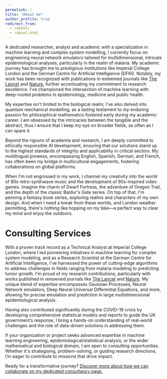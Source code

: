 ```yaml
---
permalink: /
title: "About me"
author_profile: true
redirect_from: 
  - /about/
  - /about.html
---
```


A dedicated researcher, analyst and academic with a specialization in machine learning and complex system modelling, I currently focus on engineering neural network emulators tailored for multidimensional, intricate epidemiological analyses, particularly in the realm of malaria. My academic journey has brought me to prestigious institutions like Imperial College London and the German Centre for Artificial Intelligence (DFKI). Notably, my work has been recognized with publications in esteemed journals like [The Lancet](https://doi.org/10.1016/S2468-2667(22)00337-1) and [Nature](https://doi.org/10.1038/s41467-023-39661-5), further accentuating my commitment to research excellence. I’ve championed the intersection of machine learning with deep-rooted problems in epidemiology, medicine and public health.

My expertise isn't limited to the biological realm; I've also delved into quantum mechanical modelling, as a lasting testament to my enduring passion for philosophical mathematics fostered early during my academic career. I am obsessed by the intricacies between the tangible and the abstract, thus I ensure that I keep my eye on broader fields, as often as I can spare it.

Beyond the rigours of academia and research, I am deeply committed to ethically responsible AI development, ensuring that our solutions stand up to the highest standards of integrity and applicability in critical sectors. My multilingual prowess, encompassing English, Spanish, German, and French, has often been my bridge in multicultural engagements, fostering collaborations on global platforms.

When I'm not engrossed in my work, I channel my creativity into the world of 80s retro-synthwave music and the development of 90s-inspired video games. Imagine the charm of Dwarf Fortress, the adventure of Oregon Trail, and the depth of the classic Baldur's Gate series. On top of that, I'm penning a fantasy book series, exploring realms and characters of my own design. And when I need a break from these worlds, and London weather permitting, there's nothing like hopping on my bike—a perfect way to clear my mind and enjoy the outdoors.

Consulting Services
======
With a proven track record as a Technical Analyst at Imperial College London, where I led pioneering initiatives in machine learning for complex system modeling, and as a Research Scientist at the German Centre for Artificial Intelligence, I've harnessed the power of cutting-edge algorithms to address challenges in fields ranging from malaria modeling to predicting tumor growth. I'm proud of my research contributions, particularly with works published in renowned journals like [The Lancet](https://doi.org/10.1016/S2468-2667(22)00337-1) and [Nature](https://doi.org/10.1038/s41467-023-39661-5). My unique blend of expertise encompasses Gaussian Processes, Neural Network emulators, Deep Neural Universal Differential Equations, and more, allowing for precise emulation and prediction in large multidimensional epidemiological analysis.

Having also contributed significantly during the COVID-19 crisis by developing comprehensive statistical models and reports to guide the UK government’s response, I bring a hands-on understanding of real-world challenges and the role of data-driven solutions in addressing them.

If your organization or project seeks advanced expertise in machine learning engineering, epidemiological/statistical analysis, or the wider mathematical and biological domain, I am open to consulting opportunities. Whether it's strategising, problem-solving, or guiding research directions, I’m eager to contribute to missions that drive impact.

Ready for a transformative journey? [Discover more about how we can collaborate on my dedicated consultancy page.](/consulting/)